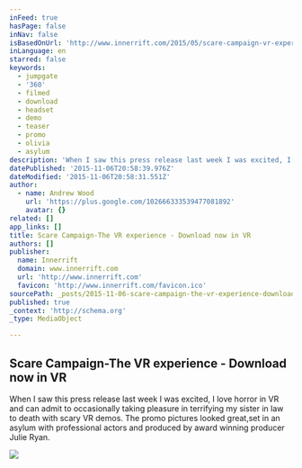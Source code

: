 ```yaml
---
inFeed: true
hasPage: false
inNav: false
isBasedOnUrl: 'http://www.innerrift.com/2015/05/scare-campaign-vr-experience-download.html'
inLanguage: en
starred: false
keywords:
  - jumpgate
  - '360'
  - filmed
  - download
  - headset
  - demo
  - teaser
  - promo
  - olivia
  - asylum
description: 'When I saw this press release last week I was excited, I love horror in VR and can admit to occasionally taking pleasure in terrifying my sister in law to death with scary VR demos. The promo pictures looked great,set in an asylum with professional actors and produced by award winning producer Julie Ryan.'
datePublished: '2015-11-06T20:58:39.976Z'
dateModified: '2015-11-06T20:58:31.551Z'
author:
  - name: Andrew Wood
    url: 'https://plus.google.com/102666333539477081892'
    avatar: {}
related: []
app_links: []
title: Scare Campaign-The VR experience - Download now in VR
authors: []
publisher:
  name: Innerrift
  domain: www.innerrift.com
  url: 'http://www.innerrift.com'
  favicon: 'http://www.innerrift.com/favicon.ico'
sourcePath: _posts/2015-11-06-scare-campaign-the-vr-experience-download-now-in-vr.md
published: true
_context: 'http://schema.org'
_type: MediaObject

---
```

<article style=""><h1>Scare Campaign-The VR experience - Download now in VR</h1><p>When I saw this press release last week I was excited, I love horror in VR and can admit to occasionally taking pleasure in terrifying my sister in law to death with scary VR demos. The promo pictures looked great,set in an asylum with professional actors and produced by award winning producer Julie Ryan.</p><img src="http://4.bp.blogspot.com/-J9vZ8TLEIr4/VV55UHkpzsI/AAAAAAAAB3g/QDDeHBwhr5s/s640/Olivia%2BDeJonge.jpg" /></article>